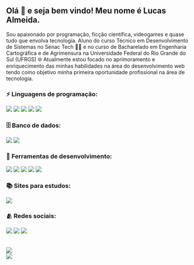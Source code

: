 ## Olá 👋 e seja bem vindo! Meu nome é Lucas Almeida.
Sou apaixonado por programação, ficção científica, videogames e quase tudo que envolva tecnologia. Aluno do curso Técnico em Desenvolvimento de Sistemas no Senac Tech 👨‍💻 e no curso de Bacharelado em Engenharia Cartográfica e de Agrimensura na Universidade Federal do Rio Grande do Sul (UFRGS) 🌐 Atualmente estou focado no aprimoramento e enriquecimento das minhas habilidades na área do desenvolvimento web tendo como objetivo minha primeira oportunidade profissional na área de tecnologia.

### ⚡ Linguagens de programação: 
<img src="https://img.shields.io/badge/HTML5-E34F26?style=for-the-badge&logo=html5&logoColor=white"/> <img src="https://img.shields.io/badge/CSS3-1572B6?style=for-the-badge&logo=css3&logoColor=white"/> <img src="https://img.shields.io/badge/JavaScript-323330?style=for-the-badge&logo=javascript&logoColor=F7DF1E"/> <img src="https://img.shields.io/badge/React-20232A?style=for-the-badge&logo=react&logoColor=61DAFB"/> <img src="https://img.shields.io/badge/Java-ED8B00?style=for-the-badge&logo=java&logoColor=white"/>

### 🗄️ Banco de dados:
<img src="https://img.shields.io/badge/MySQL-005C84?style=for-the-badge&logo=mysql&logoColor=white"/> <img src="https://img.shields.io/badge/MongoDB-4EA94B?style=for-the-badge&logo=mongodb&logoColor=white"/>

### 🧰 Ferramentas de desenvolvimento:
<img src="https://img.shields.io/badge/IntelliJIDEA-000000.svg?style=for-the-badge&logo=intellij-idea&logoColor=white"/> <img src="https://img.shields.io/badge/Eclipse-2C2255?style=for-the-badge&logo=eclipse&logoColor=white"/> <img src="https://img.shields.io/badge/netbeans-1B6AC6?style=for-the-badge&logo=apachenetbeanside&logoColor=white"/> <img src="https://img.shields.io/badge/Visual_Studio-5C2D91?style=for-the-badge&logo=visual%20studio&logoColor=white"/> <img src="https://img.shields.io/badge/Visual_Studio_Code-0078D4?style=for-the-badge&logo=visual%20studio%20code&logoColor=white"/>

### 📚 Sites para estudos:
<img src="https://img.shields.io/badge/Udemy-EC5252?style=for-the-badge&logo=Udemy&logoColor=white"/>

### 🫂 Redes sociais:
<a href="https://www.linkedin.com/in/lucas-palmeida/"><img src="https://img.shields.io/badge/LinkedIn-0077B5?style=for-the-badge&logo=linkedin&logoColor=white"/></a> <a href="https://www.facebook.com/lucaspalmeida2/"><img src="https://img.shields.io/badge/Facebook-1877F2?style=for-the-badge&logo=facebook&logoColor=white"/></a> <a href="https://www.instagram.com/lucas_palmeida/"><img src="https://img.shields.io/badge/Instagram-E4405F?style=for-the-badge&logo=instagram&logoColor=white"/></a>
<br><br><br>
<img src="https://github-readme-stats.vercel.app/api/top-langs/?username=lucas-palmeida"/><br>
<img src="https://github-readme-stats.vercel.app/api?username=lucas-palmeida"/>
